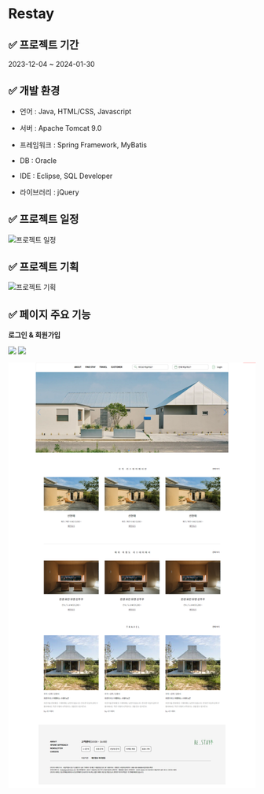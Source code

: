 # Restay

## ✅ 프로젝트 기간
2023-12-04 ~ 2024-01-30


## ✅ 개발 환경
* 언어 : Java, HTML/CSS, Javascript

* 서버 : Apache Tomcat 9.0

* 프레임워크 : Spring Framework, MyBatis

* DB : Oracle

* IDE : Eclipse, SQL Developer

* 라이브러리 : jQuery


## ✅ 프로젝트 일정
![프로젝트 일정](https://github.com/ywlee202303/myProject/assets/127309120/21539182-e7e2-42e0-ae6c-2564ef68e83c)


## ✅ 프로젝트 기획
![프로젝트 기획](https://github.com/ywlee202303/myProject/assets/127309120/7728ea05-341a-46dd-b9aa-0a531dd5a41b)


## ✅ 페이지 주요 기능
**로그인 & 회원가입**

<div>
  <img src="https://github.com/ywlee202303/myProject/assets/127309120/cddae002-b070-46e2-8d83-60cb35e0ba15" style="display:inline;" />
  <img src="https://github.com/ywlee202303/myProject/assets/127309120/e2037fd3-8053-4c81-82f4-db1fe1445f04" style="display:inline;" />
</div>




![Re:Stay](https://github.com/ywlee202303/myProject/blob/main/Restay/src/main/webapp/resources/img/RestayMainPage.png)
